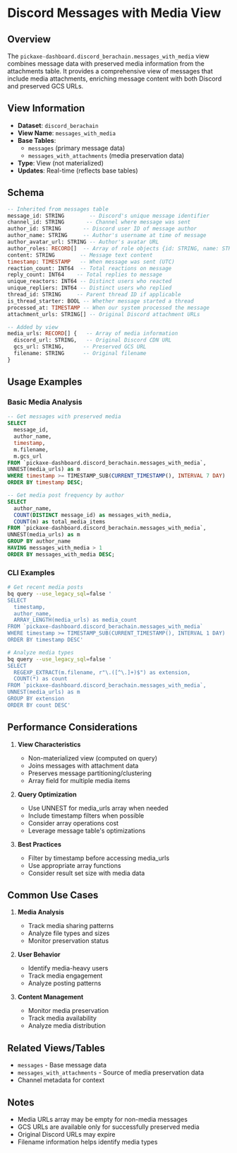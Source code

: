 # Discord Messages with Media View

## Overview

The `pickaxe-dashboard.discord_berachain.messages_with_media` view combines message data with preserved media information from the attachments table. It provides a comprehensive view of messages that include media attachments, enriching message content with both Discord and preserved GCS URLs.

## View Information

- **Dataset**: `discord_berachain`
- **View Name**: `messages_with_media`
- **Base Tables**: 
  - `messages` (primary message data)
  - `messages_with_attachments` (media preservation data)
- **Type**: View (not materialized)
- **Updates**: Real-time (reflects base tables)

## Schema

```sql
-- Inherited from messages table
message_id: STRING        -- Discord's unique message identifier
channel_id: STRING       -- Channel where message was sent
author_id: STRING       -- Discord user ID of message author
author_name: STRING     -- Author's username at time of message
author_avatar_url: STRING -- Author's avatar URL
author_roles: RECORD[]  -- Array of role objects {id: STRING, name: STRING}
content: STRING        -- Message text content
timestamp: TIMESTAMP   -- When message was sent (UTC)
reaction_count: INT64  -- Total reactions on message
reply_count: INT64    -- Total replies to message
unique_reactors: INT64 -- Distinct users who reacted
unique_repliers: INT64 -- Distinct users who replied
thread_id: STRING     -- Parent thread ID if applicable
is_thread_starter: BOOL -- Whether message started a thread
processed_at: TIMESTAMP -- When our system processed the message
attachment_urls: STRING[] -- Original Discord attachment URLs

-- Added by view
media_urls: RECORD[] {   -- Array of media information
  discord_url: STRING,   -- Original Discord CDN URL
  gcs_url: STRING,      -- Preserved GCS URL
  filename: STRING      -- Original filename
}
```

## Usage Examples

### Basic Media Analysis
```sql
-- Get messages with preserved media
SELECT 
  message_id,
  author_name,
  timestamp,
  m.filename,
  m.gcs_url
FROM `pickaxe-dashboard.discord_berachain.messages_with_media`,
UNNEST(media_urls) as m
WHERE timestamp >= TIMESTAMP_SUB(CURRENT_TIMESTAMP(), INTERVAL 7 DAY)
ORDER BY timestamp DESC;

-- Get media post frequency by author
SELECT 
  author_name,
  COUNT(DISTINCT message_id) as messages_with_media,
  COUNT(m) as total_media_items
FROM `pickaxe-dashboard.discord_berachain.messages_with_media`,
UNNEST(media_urls) as m
GROUP BY author_name
HAVING messages_with_media > 1
ORDER BY messages_with_media DESC;
```

### CLI Examples
```bash
# Get recent media posts
bq query --use_legacy_sql=false '
SELECT 
  timestamp,
  author_name,
  ARRAY_LENGTH(media_urls) as media_count
FROM `pickaxe-dashboard.discord_berachain.messages_with_media`
WHERE timestamp >= TIMESTAMP_SUB(CURRENT_TIMESTAMP(), INTERVAL 1 DAY)
ORDER BY timestamp DESC'

# Analyze media types
bq query --use_legacy_sql=false '
SELECT 
  REGEXP_EXTRACT(m.filename, r"\.([^\.]+)$") as extension,
  COUNT(*) as count
FROM `pickaxe-dashboard.discord_berachain.messages_with_media`,
UNNEST(media_urls) as m
GROUP BY extension
ORDER BY count DESC'
```

## Performance Considerations

1. **View Characteristics**
   - Non-materialized view (computed on query)
   - Joins messages with attachment data
   - Preserves message partitioning/clustering
   - Array field for multiple media items

2. **Query Optimization**
   - Use UNNEST for media_urls array when needed
   - Include timestamp filters when possible
   - Consider array operations cost
   - Leverage message table's optimizations

3. **Best Practices**
   - Filter by timestamp before accessing media_urls
   - Use appropriate array functions
   - Consider result set size with media data

## Common Use Cases

1. **Media Analysis**
   - Track media sharing patterns
   - Analyze file types and sizes
   - Monitor preservation status

2. **User Behavior**
   - Identify media-heavy users
   - Track media engagement
   - Analyze posting patterns

3. **Content Management**
   - Monitor media preservation
   - Track media availability
   - Analyze media distribution

## Related Views/Tables

- `messages` - Base message data
- `messages_with_attachments` - Source of media preservation data
- Channel metadata for context

## Notes

- Media URLs array may be empty for non-media messages
- GCS URLs are available only for successfully preserved media
- Original Discord URLs may expire
- Filename information helps identify media types
